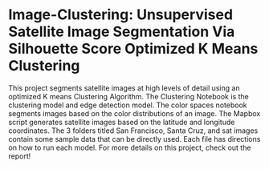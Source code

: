 # Image-Clustering: Unsupervised Satellite Image Segmentation Via Silhouette Score Optimized K Means Clustering


This project segments satellite images at high levels of detail using an optimized K means Clustering Algorithm. The Clustering Notebook is the clustering model and edge detection model. The color spaces notebook segments images based on the color distributions of an image. The Mapbox script generates satellite images based on the latitude and longitude coordinates. The 3 folders titled San Francisco, Santa Cruz, and sat images contain some sample data that can be directly used. Each file has directions on how to run each model. For more details on this project, check out the report!   
